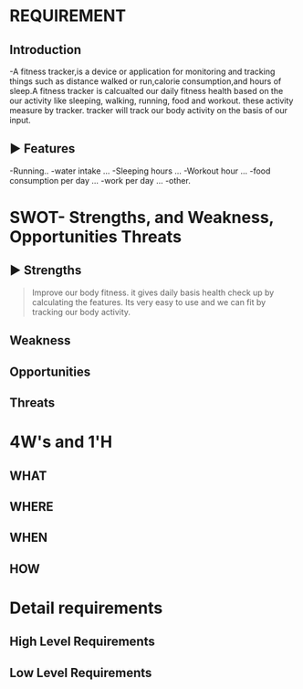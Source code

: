 # REQUIREMENT

## Introduction

-A fitness tracker,is a device or application for monitoring and tracking things such as distance walked or run,calorie consumption,and hours of sleep.A fitness tracker is calcualted our daily fitness health based on the our activity like sleeping, walking, running, food and workout. these activity measure by tracker. tracker will track our body activity on the basis of our input.

## ▶️ Features

-Running..
-water intake ...
-Sleeping hours ...
-Workout hour ...
-food consumption per day ...
-work per day ...
-other.



# SWOT- Strengths, and Weakness, Opportunities Threats

 ## ▶️  Strengths
>Improve our body fitness. it gives daily basis health check up by calculating the features.
> Its very easy to use and we can fit by tracking our body activity.
> 
> 






## Weakness





## Opportunities





## Threats





# 4W's and 1'H


## WHAT

## WHERE

## WHEN

## HOW


# Detail requirements


## High Level Requirements




## Low Level Requirements






